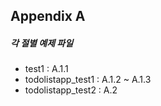 ## Appendix A
##### 각 절별 예제 파일
* test1 : A.1.1
* todolistapp_test1 : A.1.2 ~ A.1.3
* todolistapp_test2 : A.2